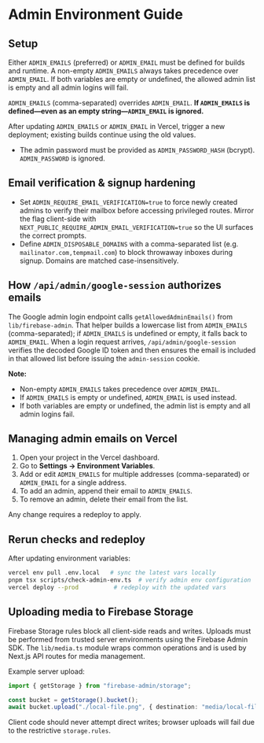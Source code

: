 # Admin Environment Guide

## Setup

Either `ADMIN_EMAILS` (preferred) or `ADMIN_EMAIL` must be defined for builds and runtime. A non-empty `ADMIN_EMAILS` always takes precedence over `ADMIN_EMAIL`. If both variables are empty or undefined, the allowed admin list is empty and all admin logins will fail.

`ADMIN_EMAILS` (comma-separated) overrides `ADMIN_EMAIL`. **If `ADMIN_EMAILS` is defined—even as an empty string—`ADMIN_EMAIL` is ignored.**

After updating `ADMIN_EMAILS` or `ADMIN_EMAIL` in Vercel, trigger a new deployment; existing builds continue using the old values.

* The admin password must be provided as `ADMIN_PASSWORD_HASH` (bcrypt). `ADMIN_PASSWORD` is ignored.

## Email verification & signup hardening

* Set `ADMIN_REQUIRE_EMAIL_VERIFICATION=true` to force newly created admins to verify their mailbox before accessing privileged routes. Mirror the flag client-side with `NEXT_PUBLIC_REQUIRE_ADMIN_EMAIL_VERIFICATION=true` so the UI surfaces the correct prompts.
* Define `ADMIN_DISPOSABLE_DOMAINS` with a comma-separated list (e.g. `mailinator.com,tempmail.com`) to block throwaway inboxes during signup. Domains are matched case-insensitively.

## How `/api/admin/google-session` authorizes emails

The Google admin login endpoint calls `getAllowedAdminEmails()` from `lib/firebase-admin`. That helper builds a lowercase list from `ADMIN_EMAILS` (comma-separated); if `ADMIN_EMAILS` is undefined or empty, it falls back to `ADMIN_EMAIL`. When a login request arrives, `/api/admin/google-session` verifies the decoded Google ID token and then ensures the email is included in that allowed list before issuing the `admin-session` cookie.

**Note:**

* Non-empty `ADMIN_EMAILS` takes precedence over `ADMIN_EMAIL`.
* If `ADMIN_EMAILS` is empty or undefined, `ADMIN_EMAIL` is used instead.
* If both variables are empty or undefined, the admin list is empty and all admin logins fail.

## Managing admin emails on Vercel

1. Open your project in the Vercel dashboard.
2. Go to **Settings → Environment Variables**.
3. Add or edit `ADMIN_EMAILS` for multiple addresses (comma-separated) or `ADMIN_EMAIL` for a single address.
4. To add an admin, append their email to `ADMIN_EMAILS`.
5. To remove an admin, delete their email from the list.

Any change requires a redeploy to apply.

## Rerun checks and redeploy

After updating environment variables:

```bash
vercel env pull .env.local   # sync the latest vars locally
pnpm tsx scripts/check-admin-env.ts  # verify admin env configuration
vercel deploy --prod          # redeploy with the updated vars
```

## Uploading media to Firebase Storage

Firebase Storage rules block all client-side reads and writes. Uploads must be
performed from trusted server environments using the Firebase Admin SDK. The
`lib/media.ts` module wraps common operations and is used by Next.js API routes
for media management.

Example server upload:

```ts
import { getStorage } from "firebase-admin/storage";

const bucket = getStorage().bucket();
await bucket.upload("./local-file.png", { destination: "media/local-file.png" });
```

Client code should never attempt direct writes; browser uploads will fail due to
the restrictive `storage.rules`.
